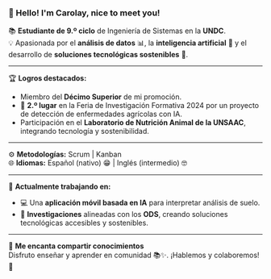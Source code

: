 ### 🌟 Hello! I'm Carolay, nice to meet you!  
📚 **Estudiante de 9.º ciclo** de Ingeniería de Sistemas en la **UNDC**.  
💡 Apasionada por el **análisis de datos** 📊, la **inteligencia artificial** 🤖 y el desarrollo de **soluciones tecnológicas sostenibles** 🌱.  

---

🏆 **Logros destacados:**  
- Miembro del **Décimo Superior** de mi promoción.  
- 🥈 **2.º lugar** en la Feria de Investigación Formativa 2024 por un proyecto de detección de enfermedades agrícolas con IA.  
- Participación en el **Laboratorio de Nutrición Animal de la UNSAAC**, integrando tecnología y sostenibilidad.  

---

⚙️ **Metodologías:** Scrum | Kanban  
🌐 **Idiomas:** Español (nativo) 😁 | Inglés (intermedio) 🤓  

---

🚀 **Actualmente trabajando en:**  
- 💻 Una **aplicación móvil basada en IA** para interpretar análisis de suelo.  
- 📖 **Investigaciones** alineadas con los **ODS**, creando soluciones tecnológicas accesibles y sostenibles.  

---

💬 **Me encanta compartir conocimientos**  
Disfruto enseñar y aprender en comunidad 📚✨. ¡Hablemos y colaboremos! 🤝  

